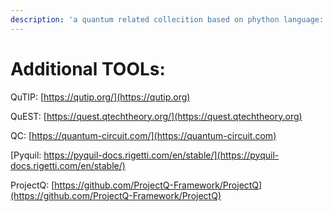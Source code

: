 ```yaml
---
description: 'a quantum related collecition based on phython language:'
---
```


# Additional TOOLs:

QuTIP: [https://qutip.org/](https://qutip.org)  &#x20;

QuEST: [https://quest.qtechtheory.org/](https://quest.qtechtheory.org)

QC: [https://quantum-circuit.com/](https://quantum-circuit.com)

[Pyquil: https://pyquil-docs.rigetti.com/en/stable/](https://pyquil-docs.rigetti.com/en/stable/)

ProjectQ: [https://github.com/ProjectQ-Framework/ProjectQ](https://github.com/ProjectQ-Framework/ProjectQ)
